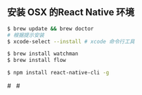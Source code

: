 ## 安装 OSX 的React Native 环境
```sh
$ brew update && brew doctor
# 根据提示安装
$ xcode-select --install # xcode 命令行工具

$ brew install watchman
$ brew install flow

$ npm install react-native-cli -g
```
# 
 #
